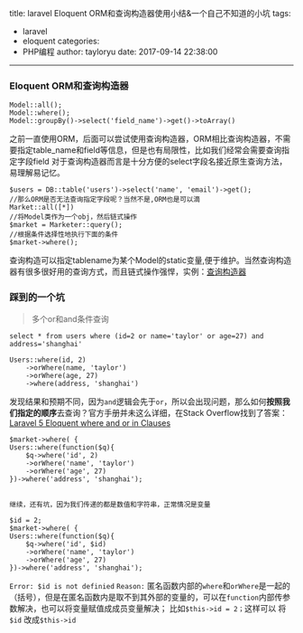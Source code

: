 title: laravel Eloquent ORM和查询构造器使用小结&一个自己不知道的小坑
tags:
  - laravel
  - eloquent
categories:
  - PHP编程
author: tayloryu
date: 2017-09-14 22:38:00
---
### Eloquent ORM和查询构造器
```
Model::all();
Model::where();
Model::groupBy()->select('field_name')->get()->toArray()
```
之前一直使用ORM，后面可以尝试使用查询构造器，ORM相比查询构造器，不需要指定table_name和field等信息，但是也有局限性，比如我们经常会需要查询指定字段field
对于查询构造器而言是十分方便的select字段名接近原生查询方法，易理解易记忆。
<!-- more -->
```
$users = DB::table('users')->select('name', 'email')->get();
//那么ORM是否无法查询指定字段呢？当然不是,ORM也是可以滴
Market::all([*])
//将Model类作为一个obj，然后链式操作
$market = Marketer::query(); 
//根据条件选择性地执行下面的条件
$market->where();
```

查询构造可以指定tablename为某个Model的static变量,便于维护。当然查询构造器有很多很好用的查询方式，而且链式操作强悍，实例：[查询构造器](https://cs.laravel-china.org/#db)



### 踩到的一个坑
> 多个or和and条件查询

```
select * from users where (id=2 or name='taylor' or age=27) and address='shanghai'

Users::where(id, 2)
    ->orWhere(name, 'taylor')
    ->orWhere(age, 27)
    ->where(address, 'shanghai')
```

发现结果和预期不同，因为`and`逻辑会先于`or`，所以会出现问题，那么如何**按照我们指定的顺序**去查询？官方手册并未这么详细，在Stack Overflow找到了答案：
[Laravel 5 Eloquent where and or in Clauses](https://stackoverflow.com/questions/30434037/laravel-5-eloquent-where-and-or-in-clauses)

```
$market->where( {
Users::where(function($q){
    $q->where('id', 2)
    ->orWhere('name', 'taylor')
    ->orWhere('age', 27)
})->where('address', 'shanghai');


继续，还有坑，因为我们传递的都是数值和字符串，正常情况是变量

$id = 2;
$market->where( {
Users::where(function($q){
    $q->where('id', $id)
    ->orWhere('name', 'taylor')
    ->orWhere('age', 27)
})->where('address', 'shanghai');

```

`Error: $id is not definied`
`Reason:` 匿名函数内部的`where`和`orWhere`是一起的（括号），但是在匿名函数内是取不到其外部的变量的，可以在`function`内部传参数解决，也可以将变量赋值成成员变量解决；
比如`$this->id = 2；`这样可以 将`$id` 改成`$this->id`